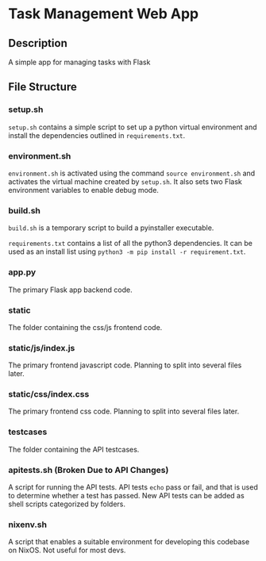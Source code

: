 # Task Management Web App

## Description

A simple app for managing tasks with Flask

## File Structure

### setup.sh

``setup.sh`` contains a simple script to set up a python virtual environment and install the dependencies outlined in ``requirements.txt``.

### environment.sh

``environment.sh`` is activated using the command ``source environment.sh`` and activates the virtual machine created by ``setup.sh``. It also sets two Flask environment variables to enable debug mode.

### build.sh

``build.sh`` is a temporary script to build a pyinstaller executable.

``requirements.txt`` contains a list of all the python3 dependencies. It can be used as an install list using ``python3 -m pip install -r requirement.txt``.

### app.py

The primary Flask app backend code.

### static

The folder containing the css/js frontend code.

### static/js/index.js

The primary frontend javascript code. Planning to split into several files later.

### static/css/index.css

The primary frontend css code. Planning to split into several files later.

### testcases

The folder containing the API testcases.

### apitests.sh (Broken Due to API Changes)

A script for running the API tests. API tests ``echo`` pass or fail, and that is used to determine whether a test has passed. New API tests can be added as shell scripts categorized by folders.

### nixenv.sh

A script that enables a suitable environment for developing this codebase on NixOS. Not useful for most devs.